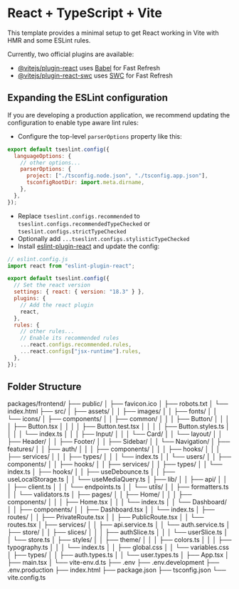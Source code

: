 # React + TypeScript + Vite

This template provides a minimal setup to get React working in Vite with HMR and some ESLint rules.

Currently, two official plugins are available:

- [@vitejs/plugin-react](https://github.com/vitejs/vite-plugin-react/blob/main/packages/plugin-react/README.md) uses [Babel](https://babeljs.io/) for Fast Refresh
- [@vitejs/plugin-react-swc](https://github.com/vitejs/vite-plugin-react-swc) uses [SWC](https://swc.rs/) for Fast Refresh

## Expanding the ESLint configuration

If you are developing a production application, we recommend updating the configuration to enable type aware lint rules:

- Configure the top-level `parserOptions` property like this:

```js
export default tseslint.config({
  languageOptions: {
    // other options...
    parserOptions: {
      project: ["./tsconfig.node.json", "./tsconfig.app.json"],
      tsconfigRootDir: import.meta.dirname,
    },
  },
});
```

- Replace `tseslint.configs.recommended` to `tseslint.configs.recommendedTypeChecked` or `tseslint.configs.strictTypeChecked`
- Optionally add `...tseslint.configs.stylisticTypeChecked`
- Install [eslint-plugin-react](https://github.com/jsx-eslint/eslint-plugin-react) and update the config:

```js
// eslint.config.js
import react from "eslint-plugin-react";

export default tseslint.config({
  // Set the react version
  settings: { react: { version: "18.3" } },
  plugins: {
    // Add the react plugin
    react,
  },
  rules: {
    // other rules...
    // Enable its recommended rules
    ...react.configs.recommended.rules,
    ...react.configs["jsx-runtime"].rules,
  },
});
```

## Folder Structure

packages/frontend/
├── public/
│ ├── favicon.ico
│ ├── robots.txt
│ └── index.html
├── src/
│ ├── assets/
│ │ ├── images/
│ │ ├── fonts/
│ │ └── icons/
│ ├── components/
│ │ ├── common/
│ │ │ ├── Button/
│ │ │ │ ├── Button.tsx
│ │ │ │ ├── Button.test.tsx
│ │ │ │ ├── Button.styles.ts
│ │ │ │ └── index.ts
│ │ │ ├── Input/
│ │ │ └── Card/
│ │ └── layout/
│ │ ├── Header/
│ │ ├── Footer/
│ │ ├── Sidebar/
│ │ └── Navigation/
│ ├── features/
│ │ ├── auth/
│ │ │ ├── components/
│ │ │ ├── hooks/
│ │ │ ├── services/
│ │ │ ├── types/
│ │ │ └── index.ts
│ │ └── users/
│ │ ├── components/
│ │ ├── hooks/
│ │ ├── services/
│ │ ├── types/
│ │ └── index.ts
│ ├── hooks/
│ │ ├── useDebounce.ts
│ │ ├── useLocalStorage.ts
│ │ └── useMediaQuery.ts
│ ├── lib/
│ │ ├── api/
│ │ │ ├── client.ts
│ │ │ └── endpoints.ts
│ │ └── utils/
│ │ ├── formatters.ts
│ │ └── validators.ts
│ ├── pages/
│ │ ├── Home/
│ │ │ ├── components/
│ │ │ ├── Home.tsx
│ │ │ └── index.ts
│ │ └── Dashboard/
│ │ ├── components/
│ │ ├── Dashboard.tsx
│ │ └── index.ts
│ ├── routes/
│ │ ├── PrivateRoute.tsx
│ │ ├── PublicRoute.tsx
│ │ └── routes.tsx
│ ├── services/
│ │ ├── api.service.ts
│ │ └── auth.service.ts
│ ├── store/
│ │ ├── slices/
│ │ │ ├── authSlice.ts
│ │ │ └── userSlice.ts
│ │ └── store.ts
│ ├── styles/
│ │ ├── theme/
│ │ │ ├── colors.ts
│ │ │ ├── typography.ts
│ │ │ └── index.ts
│ │ ├── global.css
│ │ └── variables.css
│ ├── types/
│ │ ├── auth.types.ts
│ │ └── user.types.ts
│ ├── App.tsx
│ ├── main.tsx
│ └── vite-env.d.ts
├── .env
├── .env.development
├── .env.production
├── index.html
├── package.json
├── tsconfig.json
└── vite.config.ts
